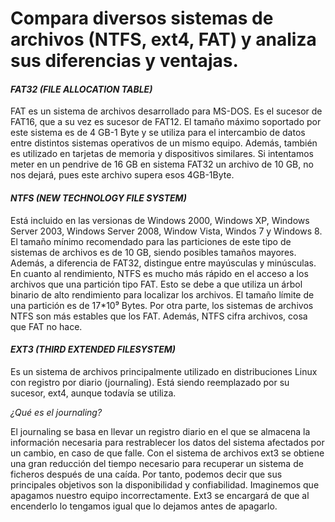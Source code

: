 # Compara diversos sistemas de archivos (NTFS, ext4, FAT) y analiza sus diferencias y ventajas.

#### *FAT32 (FILE ALLOCATION TABLE)*
FAT es un sistema de archivos desarrollado para MS-DOS. Es el sucesor de FAT16, que a su vez es sucesor de FAT12. El tamaño máximo soportado por este sistema es de 4 GB-1 Byte y se utiliza para el intercambio de datos entre distintos sistemas operativos de un mismo equipo. Además, también es utilizado en tarjetas de memoria y dispositivos similares.
Si intentamos meter en un pendrive de 16 GB en sistema FAT32 un archivo de 10 GB, no nos dejará, pues este archivo supera esos 4GB-1Byte.

#### *NTFS (NEW TECHNOLOGY FILE SYSTEM)*
Está incluido en las versionas de Windows 2000, Windows XP, Windows Server 2003, Windows Server 2008, Window Vista, Windos 7 y Windows 8. El tamaño mínimo recomendado para las particiones de este tipo de sistemas de archivos es de 10 GB, siendo posibles tamaños mayores. Además, a diferencia de FAT32, distingue entre mayúsculas y minúsculas.
En cuanto al rendimiento, NTFS es mucho más rápido en el acceso a los archivos que una partición tipo FAT. Esto se debe a que utiliza un árbol binario de alto rendimiento para localizar los archivos. El tamaño límite de una partición es de 17*10⁹ Bytes.
Por otra parte, los sistemas de archivos NTFS son más estables que los FAT. Además, NTFS cifra archivos, cosa que FAT no hace.

#### *EXT3 (THIRD EXTENDED FILESYSTEM)*
Es un sistema de archivos principalmente utilizado en distribuciones Linux con registro por diario (journaling). Está siendo reemplazado por su sucesor, ext4, aunque todavía se utiliza.

*¿Qué es el journaling?*

El journaling se basa en llevar un registro diario en el que se almacena la información necesaria para restrablecer los datos del sistema afectados por un cambio, en caso de que falle.
Con el sistema de archivos ext3 se obtiene una gran reducción del tiempo necesario para recuperar un sistema de ficheros después de una caída. Por tanto, podemos decir que sus principales objetivos son la disponibilidad y confiabilidad.
Imaginemos que apagamos nuestro equipo incorrectamente. Ext3 se encargará de que al encenderlo lo tengamos igual que lo dejamos antes de apagarlo.
